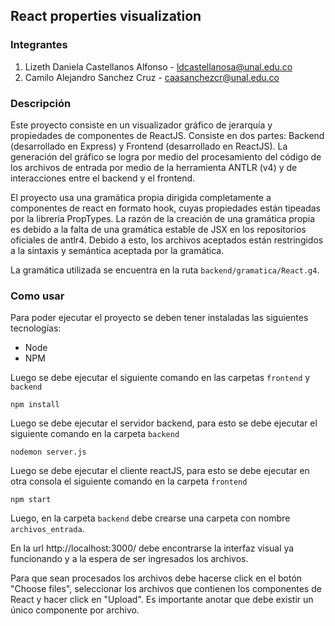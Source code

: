 ## React properties visualization
### Integrantes
1. Lizeth Daniela Castellanos Alfonso - ldcastellanosa@unal.edu.co
2. Camilo Alejandro Sanchez Cruz - caasanchezcr@unal.edu.co

### Descripción
Este proyecto consiste en un visualizador gráfico de jerarquía y propiedades de componentes de ReactJS. Consiste en dos partes: Backend (desarrollado en Express) y Frontend (desarrollado en ReactJS). La generación del gráfico se logra por medio del procesamiento del código de los archivos de entrada por medio de la herramienta ANTLR (v4) y de interacciones entre el backend y el frontend.

El proyecto usa una gramática propia dirigida completamente a componentes de react en formato hook, cuyas propiedades están tipeadas por la librería PropTypes. La razón de la creación de una gramática propia es debido a la falta de una gramática estable de JSX en los repositorios oficiales de antlr4. Debido a esto, los archivos aceptados están restringidos a la sintaxis y semántica aceptada por la gramática.

La gramática utilizada se encuentra en la ruta `backend/gramatica/React.g4`.

### Como usar

Para poder ejecutar el proyecto se deben tener instaladas las siguientes tecnologías:

* Node
* NPM

Luego se debe ejecutar el siguiente comando en las carpetas `frontend` y `backend`

`npm install`

Luego se debe ejecutar el servidor backend, para esto se debe ejecutar el siguiente comando en la carpeta `backend` 

`nodemon server.js`

Luego se debe ejecutar el cliente reactJS, para esto se debe ejecutar en otra consola el siguiente comando en la carpeta `frontend`

`npm start`



Luego, en la carpeta `backend` debe crearse una carpeta con nombre `archivos_entrada`.

En la url http://localhost:3000/ debe encontrarse la interfaz visual ya funcionando y a la espera de ser ingresados los archivos.

Para que sean procesados los archivos debe hacerse click en el botón "Choose files", seleccionar los archivos que contienen los componentes de React y hacer click en "Upload". Es importante anotar que debe existir un único componente por archivo.